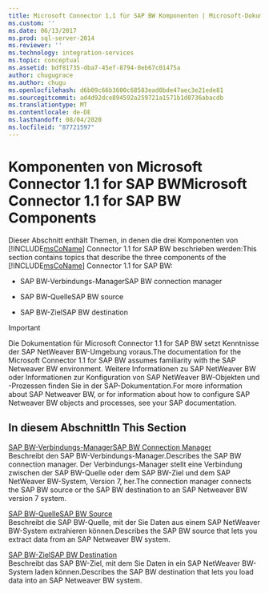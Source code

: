 ```yaml
---
title: Microsoft Connector 1,1 für SAP BW Komponenten | Microsoft-Dokumentation
ms.custom: ''
ms.date: 06/13/2017
ms.prod: sql-server-2014
ms.reviewer: ''
ms.technology: integration-services
ms.topic: conceptual
ms.assetid: bdf81735-dba7-45ef-8794-0eb67c01475a
author: chugugrace
ms.author: chugu
ms.openlocfilehash: d6b09c66b3600c68583ead0bde47aec3e21ede81
ms.sourcegitcommit: ad4d92dce894592a259721a1571b1d8736abacdb
ms.translationtype: MT
ms.contentlocale: de-DE
ms.lasthandoff: 08/04/2020
ms.locfileid: "87721597"
---
```

# <a name="microsoft-connector-11-for-sap-bw-components"></a><span data-ttu-id="a9ae5-102">Komponenten von Microsoft Connector 1.1 for SAP BW</span><span class="sxs-lookup"><span data-stu-id="a9ae5-102">Microsoft Connector 1.1 for SAP BW Components</span></span>
  <span data-ttu-id="a9ae5-103">Dieser Abschnitt enthält Themen, in denen die drei Komponenten von [!INCLUDE[msCoName](../includes/msconame-md.md)] Connector 1.1 for SAP BW beschrieben werden:</span><span class="sxs-lookup"><span data-stu-id="a9ae5-103">This section contains topics that describe the three components of the [!INCLUDE[msCoName](../includes/msconame-md.md)] Connector 1.1 for SAP BW:</span></span>  
  
-   <span data-ttu-id="a9ae5-104">SAP BW-Verbindungs-Manager</span><span class="sxs-lookup"><span data-stu-id="a9ae5-104">SAP BW connection manager</span></span>  
  
-   <span data-ttu-id="a9ae5-105">SAP BW-Quelle</span><span class="sxs-lookup"><span data-stu-id="a9ae5-105">SAP BW source</span></span>  
  
-   <span data-ttu-id="a9ae5-106">SAP BW-Ziel</span><span class="sxs-lookup"><span data-stu-id="a9ae5-106">SAP BW destination</span></span>  
  
> [!IMPORTANT]  
>  <span data-ttu-id="a9ae5-107">Die Dokumentation für Microsoft Connector 1.1 for SAP BW setzt Kenntnisse der SAP NetWeaver BW-Umgebung voraus.</span><span class="sxs-lookup"><span data-stu-id="a9ae5-107">The documentation for the Microsoft Connector 1.1 for SAP BW assumes familiarity with the SAP Netweaver BW environment.</span></span> <span data-ttu-id="a9ae5-108">Weitere Informationen zu SAP NetWeaver BW oder Informationen zur Konfiguration von SAP NetWeaver BW-Objekten und -Prozessen finden Sie in der SAP-Dokumentation.</span><span class="sxs-lookup"><span data-stu-id="a9ae5-108">For more information about SAP Netweaver BW, or for information about how to configure SAP Netweaver BW objects and processes, see your SAP documentation.</span></span>  
  
## <a name="in-this-section"></a><span data-ttu-id="a9ae5-109">In diesem Abschnitt</span><span class="sxs-lookup"><span data-stu-id="a9ae5-109">In This Section</span></span>  
 [<span data-ttu-id="a9ae5-110">SAP BW-Verbindungs-Manager</span><span class="sxs-lookup"><span data-stu-id="a9ae5-110">SAP BW Connection Manager</span></span>](connection-manager/sap-bw-connection-manager.md)  
 <span data-ttu-id="a9ae5-111">Beschreibt den SAP BW-Verbindungs-Manager.</span><span class="sxs-lookup"><span data-stu-id="a9ae5-111">Describes the SAP BW connection manager.</span></span> <span data-ttu-id="a9ae5-112">Der Verbindungs-Manager stellt eine Verbindung zwischen der SAP BW-Quelle oder dem SAP BW-Ziel und dem SAP NetWeaver BW-System, Version 7, her.</span><span class="sxs-lookup"><span data-stu-id="a9ae5-112">The connection manager connects the SAP BW source or the SAP BW destination to an SAP Netweaver BW version 7 system.</span></span>  
  
 [<span data-ttu-id="a9ae5-113">SAP BW-Quelle</span><span class="sxs-lookup"><span data-stu-id="a9ae5-113">SAP BW Source</span></span>](data-flow/sap-bw-source.md)  
 <span data-ttu-id="a9ae5-114">Beschreibt die SAP BW-Quelle, mit der Sie Daten aus einem SAP NetWeaver BW-System extrahieren können.</span><span class="sxs-lookup"><span data-stu-id="a9ae5-114">Describes the SAP BW source that lets you extract data from an SAP Netweaver BW system.</span></span>  
  
 [<span data-ttu-id="a9ae5-115">SAP BW-Ziel</span><span class="sxs-lookup"><span data-stu-id="a9ae5-115">SAP BW Destination</span></span>](data-flow/sap-bw-destination.md)  
 <span data-ttu-id="a9ae5-116">Beschreibt das SAP BW-Ziel, mit dem Sie Daten in ein SAP NetWeaver BW-System laden können.</span><span class="sxs-lookup"><span data-stu-id="a9ae5-116">Describes the SAP BW destination that lets you load data into an SAP Netweaver BW system.</span></span>  
  
  
